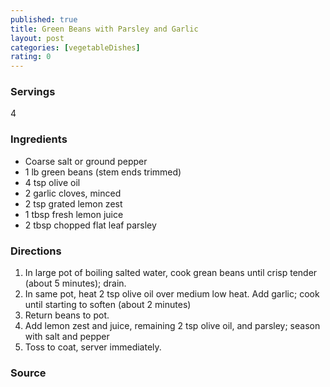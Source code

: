 ```yaml
---
published: true
title: Green Beans with Parsley and Garlic
layout: post
categories: [vegetableDishes]
rating: 0
---
```

### Servings
4

### Ingredients
- Coarse salt or ground pepper
- 1 lb green beans (stem ends trimmed)
- 4 tsp olive oil
- 2 garlic cloves, minced
- 2 tsp grated lemon zest
- 1 tbsp fresh lemon juice
- 2 tbsp chopped flat leaf parsley

### Directions
1. In large pot of boiling salted water, cook grean beans until crisp tender (about 5 minutes); drain.
2. In same pot, heat 2 tsp olive oil over medium low heat.  Add garlic; cook until starting to soften (about 2 minutes)
3. Return beans to pot.
4. Add lemon zest and juice, remaining 2 tsp olive oil, and parsley; season with salt and pepper
5. Toss to coat, server immediately.

### Source

